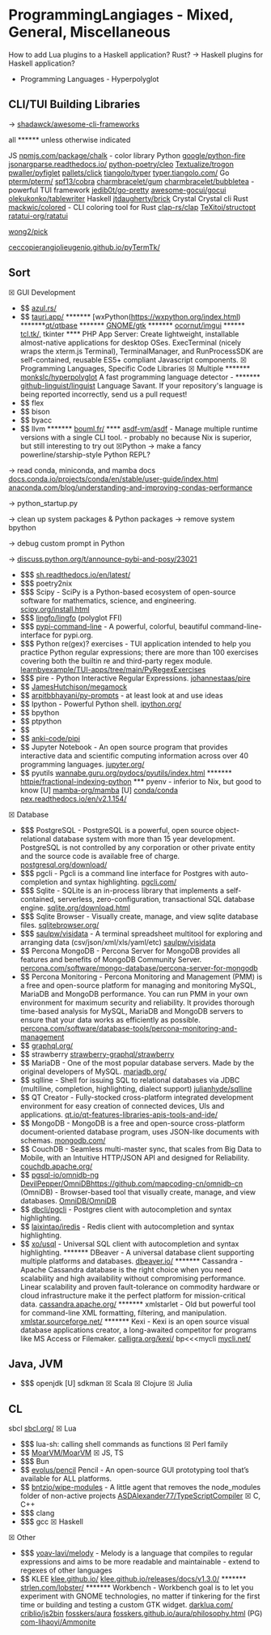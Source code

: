 # ProgrammingLangiages - Mixed, General, Miscellaneous

How to add Lua plugins to a Haskell application? Rust? -> Haskell plugins for Haskell application?

* Programming Languages - Hyperpolyglot

## CLI/TUI Building Libraries
→ [shadawck/awesome-cli-frameworks](https://github.com/shadawck/awesome-cli-frameworks)

all ****** unless otherwise indicated

JS
 [npmjs.com/package/chalk](https://www.npmjs.com/package/chalk) - color library
Python
 [google/python-fire](https://github.com/google/python-fire)
 [jsonargparse.readthedocs.io/](https://jsonargparse.readthedocs.io/)
 [python-poetry/cleo](https://github.com/python-poetry/cleo)
 [Textualize/trogon](https://github.com/Textualize/trogon)
 [pwaller/pyfiglet](https://github.com/pwaller/pyfiglet)
 [pallets/click](https://github.com/pallets/click)
 [tiangolo/typer](https://github.com/tiangolo/typer) [typer.tiangolo.com/](https://typer.tiangolo.com/)
Go
 [pterm/pterm/](https://github.com/pterm/pterm/)
 [spf13/cobra](https://github.com/spf13/cobra)
 [charmbracelet/gum](https://github.com/charmbracelet/gum)
 [charmbracelet/bubbletea](https://github.com/charmbracelet/bubbletea) - powerful TUI framework
 [jedib0t/go-pretty](https://github.com/jedib0t/go-pretty)
 [awesome-gocui/gocui](https://github.com/awesome-gocui/gocui)
 [olekukonko/tablewriter](https://github.com/olekukonko/tablewriter)
Haskell
 [jtdaugherty/brick](https://github.com/jtdaugherty/brick)
Crystal
 Crystal cli
Rust
 [mackwic/colored](https://github.com/mackwic/colored) - CLI coloring tool for Rust
 [clap-rs/clap](https://github.com/clap-rs/clap)
 [TeXitoi/structopt](https://github.com/TeXitoi/structopt)
[ratatui-org/ratatui](https://github.com/ratatui-org/ratatui)

[wong2/pick](https://github.com/wong2/pick)

[ceccopierangiolieugenio.github.io/pyTermTk/](https://ceccopierangiolieugenio.github.io/pyTermTk/)


## Sort

☒ GUI Development
 * $$ [azul.rs/](https://azul.rs/)
 * $$  [tauri.app/](https://tauri.app/)
 ******* [wxPython(https://wxpython.org/index.html)
 *******[qt/qtbase](https://github.com/qt/qtbase)
 ******* [GNOME/gtk](https://github.com/GNOME/gtk)
 ******* [ocornut/imgui](https://github.com/ocornut/imgui)
 ****** [tcl.tk/,](https://www.tcl.tk/,) tkinter
 **** PHP App Server: Create lightweight, installable almost-native applications for desktop OSes. ExecTerminal (nicely wraps the xterm.js Terminal), TerminalManager, and RunProcessSDK are self-contained, reusable ES5+ compliant Javascript components.
☒ Programming Languages, Specific Code Libraries
☒ Multiple
 ******* [monkslc/hyperpolyglot](https://github.com/monkslc/hyperpolyglot) A fast programming language detector -
 ******* [github-linguist/linguist](https://github.com/github-linguist/linguist) Language Savant. If your repository's language is being reported incorrectly, send us a pull request!
 * $$ flex
 * $$ bison
 * $$ byacc
 * $$ llvm
 ******* [bouml.fr/](https://www.bouml.fr/)
 **** [asdf-vm/asdf](https://github.com/asdf-vm/asdf) - Manage multiple runtime versions with a single CLI tool. - probably no because Nix is superior, but still interesting to try out
☒Python
→ make a fancy powerline/starship-style Python REPL?

→ read conda, miniconda, and mamba docs [docs.conda.io/projects/conda/en/stable/user-guide/index.html](https://docs.conda.io/projects/conda/en/stable/user-guide/index.html) [anaconda.com/blog/understanding-and-improving-condas-performance](https://www.anaconda.com/blog/understanding-and-improving-condas-performance)

→ python_startup.py

→ clean up system packages & Python packages -> remove system bpython

→ debug custom prompt in Python

→ [discuss.python.org/t/announce-pybi-and-posy/23021](https://discuss.python.org/t/announce-pybi-and-posy/23021)

 * $$$  [sh.readthedocs.io/en/latest/](https://sh.readthedocs.io/en/latest/)
 * $$$  poetry2nix
 * $$$  Scipy - SciPy is a Python-based ecosystem of open-source software for mathematics, science, and engineering. [scipy.org/install.html](https://scipy.org/install.html)
 * $$$  [lingfo/lingfo](https://github.com/lingfo/lingfo) (polyglot FFI)
 * $$$  [pypi-command-line](https://github.com/wasi-master/pypi-command-line) - A powerful, colorful, beautiful command-line-interface for pypi.org.
 * $$$  Python re(gex)? exercises - TUI application intended to help you practice Python regular expressions; there are more than 100 exercises covering both the builtin re and third-party regex module. [learnbyexample/TUI-apps/tree/main/PyRegexExercises](https://github.com/learnbyexample/TUI-apps/tree/main/PyRegexExercises)
 * $$$  pire - Python Interactive Regular Expressions. [johannestaas/pire](https://github.com/johannestaas/pire)
 * $$ [JamesHutchison/megamock](https://github.com/JamesHutchison/megamock)
 * $$  [arpitbbhayani/py-prompts](https://github.com/arpitbbhayani/py-prompts) - at least look at and use ideas
 * $$ Ipython - Powerful Python shell. [ipython.org/](https://ipython.org/)
 * $$ bpython
 * $$ ptpython
 * $$
 * $$ [anki-code/pipi](https://github.com/anki-code/pipi)
 * $$ Jupyter Notebook - An open source program that provides interactive data and scientific computing information across over 40 programming languages. [jupyter.org/](https://jupyter.org/)
 * $$ pyutils [wannabe.guru.org/pydocs/pyutils/index.html](https://wannabe.guru.org/pydocs/pyutils/index.html)
 ******* [httpie/fractional-indexing-python](https://github.com/httpie/fractional-indexing-python)
 *** pyenv - inferior to Nix, but good to know
 [U] [mamba-org/mamba](https://github.com/mamba-org/mamba)
 [U] [conda/conda](https://github.com/conda/conda)
 [pex.readthedocs.io/en/v2.1.154/](https://pex.readthedocs.io/en/v2.1.154/)

☒ Database
* $$$  PostgreSQL - PostgreSQL is a powerful, open source object-relational database system with more than 15 year development. PostgreSQL is not controlled by any corporation or other private entity and the source code is available free of charge. [postgresql.org/download/](https://www.postgresql.org/download/)
* $$$  pgcli - Pgcli is a command line interface for Postgres with auto-completion and syntax highlighting. [pgcli.com/](https://www.pgcli.com/)
* $$$  Sqlite - SQLite is an in-process library that implements a self-contained, serverless, zero-configuration, transactional SQL database engine. [sqlite.org/download.html](https://sqlite.org/download.html)
* $$$  Sqlite Browser - Visually create, manage, and view sqlite database files. [sqlitebrowser.org/](https://sqlitebrowser.org/)
* $$$  [saulpw/visidata](https://github.com/saulpw/visidata) - A terminal spreadsheet multitool for exploring and arranging data (csv/json/xml/xls/yaml/etc) [saulpw/visidata](https://github.com/saulpw/visidata)
* $$ Percona MongoDB - Percona Server for MongoDB provides all features and benefits of MongoDB Community Server. [percona.com/software/mongo-database/percona-server-for-mongodb](https://www.percona.com/software/mongo-database/percona-server-for-mongodb)
* $$ Percona Monitoring - Percona Monitoring and Management (PMM) is a free and open-source platform for managing and monitoring MySQL, MariaDB and MongoDB performance. You can run PMM in your own environment for maximum security and reliability. It provides thorough time-based analysis for MySQL, MariaDB and MongoDB servers to ensure that your data works as efficiently as possible. [percona.com/software/database-tools/percona-monitoring-and-management](https://www.percona.com/software/database-tools/percona-monitoring-and-management)
* $$ [graphql.org/](https://graphql.org/)
* $$ strawberry [strawberry-graphql/strawberry](https://github.com/strawberry-graphql/strawberry)
* $$ MariaDB - One of the most popular database servers. Made by the original developers of MySQL. [mariadb.org/](https://mariadb.org/)
* $$ sqlline - Shell for issuing SQL to relational databases via JDBC (multiline, completion, highlighting, dialect support) [julianhyde/sqlline](https://github.com/julianhyde/sqlline)
* $$ QT Creator - Fully-stocked cross-platform integrated development environment for easy creation of connected devices, UIs and applications. [qt.io/qt-features-libraries-apis-tools-and-ide/](https://www.qt.io/qt-features-libraries-apis-tools-and-ide/)
* $$ MongoDB - MongoDB is a free and open-source cross-platform document-oriented database program, uses JSON-like documents with schemas. [mongodb.com/](https://www.mongodb.com/)
* $$ CouchDB - Seamless multi-master sync, that scales from Big Data to Mobile, with an Intuitive HTTP/JSON API and designed for Reliability. [couchdb.apache.org/](https://couchdb.apache.org/)
* $$ [pgsql-io/omnidb-ng](https://github.com/pgsql-io/omnidb-ng) [DevilPepper/OmniDBhttps://github.com/mapcoding-cn/omnidb-cn](https://github.com/DevilPepper/OmniDBhttps://github.com/mapcoding-cn/omnidb-cn) (OmniDB) - Browser-based tool that visually create, manage, and view databases. [OmniDB/OmniDB](https://github.com/OmniDB/OmniDB)
* $$ [dbcli/pgcli](https://github.com/dbcli/pgcli) - Postgres client with autocompletion and syntax highlighting.
* $$ [laixintao/iredis](https://github.com/laixintao/iredis) - Redis client with autocompletion and syntax highlighting.
* $$ [xo/usql](https://github.com/xo/usql) - Universal SQL client with autocompletion and syntax highlighting.
******* DBeaver - A universal database client supporting multiple platforms and databases. [dbeaver.io/](https://dbeaver.io/)
******* Cassandra - Apache Cassandra database is the right choice when you need scalability and high availability without compromising performance. Linear scalability and proven fault-tolerance on commodity hardware or cloud infrastructure make it the perfect platform for mission-critical data. [cassandra.apache.org/](https://cassandra.apache.org/)
******* xmlstarlet - Old but powerful tool for command-line XML formatting, filtering, and manipulation. [xmlstar.sourceforge.net/](http://xmlstar.sourceforge.net/)
******* Kexi - Kexi is an open source visual database applications creator, a long-awaited competitor for programs like MS Access or Filemaker. [calligra.org/kexi/](https://calligra.org/kexi/)
bp<<<mycli [mycli.net/](https://www.mycli.net/)

## Java, JVM
* $$$  openjdk
[U] sdkman
☒ Scala
☒ Clojure
☒ Julia
## CL
 sbcl [sbcl.org/](http://www.sbcl.org/)
☒ Lua
* $$$  lua-sh: calling shell commands as functions
☒ Perl family
* $$ [MoarVM/MoarVM](https://github.com/MoarVM/MoarVM)
☒ JS, TS
* $$$  Bun
* $$ [evolus/pencil](https://github.com/evolus/pencil) Pencil - An open-source GUI prototyping tool that’s available for ALL platforms.
* $$ [bntzio/wipe-modules](https://github.com/bntzio/wipe-modules) - A little agent that removes the node_modules folder of non-active projects
[ASDAlexander77/TypeScriptCompiler](https://github.com/ASDAlexander77/TypeScriptCompiler)
☒ C, C++
* $$$  clang
* $$$  gcc
☒ Haskell


☒ Other
* $$$  [yoav-lavi/melody](https://github.com/yoav-lavi/melody) - Melody is a language that compiles to regular expressions and aims to be more readable and maintainable - extend to regexes of other languages
* $$ KLEE [klee.github.io/](https://klee.github.io/)
[klee.github.io/releases/docs/v1.3.0/](http://klee.github.io/releases/docs/v1.3.0/)
******* [strlen.com/lobster/](https://strlen.com/lobster/)
******* Workbench - Workbench goal is to let you experiment with GNOME technologies, no matter if tinkering for the first time or building and testing a custom GTK widget.
[darklua.com/](https://darklua.com/)
 [criblio/js2bin](https://github.com/criblio/js2bin)
[fosskers/aura](https://github.com/fosskers/aura) [fosskers.github.io/aura/philosophy.html](https://fosskers.github.io/aura/philosophy.html)
(PG) [com-lihaoyi/Ammonite](https://github.com/com-lihaoyi/Ammonite)


